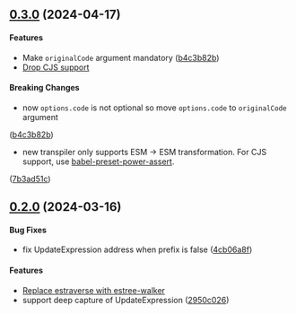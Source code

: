 ## [0.3.0](https://github.com/twada/power-assert-monorepo/releases/tag/transpiler-core-v0.3.0) (2024-04-17)


#### Features

* Make `originalCode` argument mandatory ([b4c3b82b](https://github.com/twada/power-assert-monorepo/commit/b4c3b82b3ecb257d0f9b5d4254bf5c4010dd7f87))
* [Drop CJS support](https://github.com/twada/power-assert-monorepo/pull/6)


#### Breaking Changes

* now `options.code` is not optional so move `options.code` to `originalCode` argument

 ([b4c3b82b](https://github.com/twada/power-assert-monorepo/commit/b4c3b82b3ecb257d0f9b5d4254bf5c4010dd7f87))

* new transpiler only supports ESM -> ESM transformation. For CJS support, use [babel-preset-power-assert](https://github.com/power-assert-js/babel-preset-power-assert).

 ([7b3ad51c](https://github.com/twada/power-assert-monorepo/commit/7b3ad51c74ad267ea31f6ee4b9db8c81bc70d4f2))


## [0.2.0](https://github.com/twada/power-assert-monorepo/releases/tag/transpiler-core-v0.2.0) (2024-03-16)


#### Bug Fixes

  * fix UpdateExpression address when prefix is false ([4cb06a8f](https://github.com/twada/power-assert-monorepo/commit/4cb06a8fa9eb902c0a5c4233ac8f61bcaae01a74))

#### Features

  * [Replace estraverse with estree-walker](https://github.com/twada/power-assert-monorepo/pull/2)
  * support deep capture of UpdateExpression ([2950c026](https://github.com/twada/power-assert-monorepo/commit/2950c02666573cc641a576d4f36995cec5f002c3))
